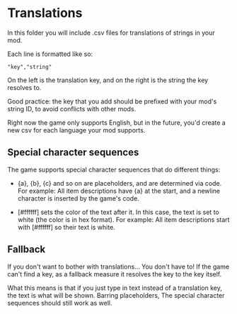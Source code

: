 # Translations

In this folder you will include .csv files for translations of strings in your mod.

Each line is formatted like so:
```
"key","string"
```
On the left is the translation key, and on the right is the string the key resolves to.

Good practice: the key that you add should be prefixed with your mod's string ID, to avoid conflicts with other mods.

Right now the game only supports English, but in the future, you'd create a new csv for each language
your mod supports.

## Special character sequences
The game supports special character sequences that do different things:

- {a}, {b}, {c} and so on are placeholders, and are determined via code.
For example: All item descriptions have {a} at the start, and a newline character is inserted
by the game's code.

- [#ffffff] sets the color of the text after it. In this case, the text is set to white (the color is in hex format).
For example: All item descriptions start with [#ffffff] so their text is white.

## Fallback
If you don't want to bother with translations... You don't have to! If the game can't find a key, as a fallback measure it resolves the key to the key itself.

What this means is that if you just type in text instead of a translation key, the text is what will be shown. Barring placeholders, The special character sequences should still work as well.